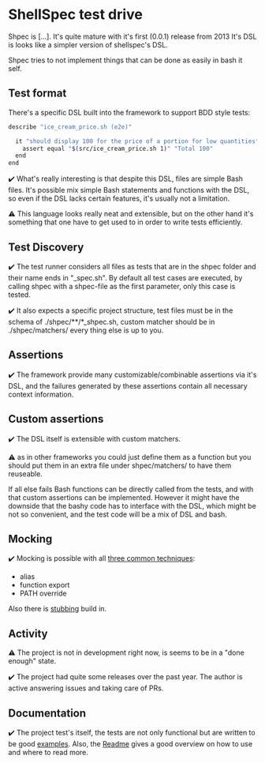 # ShellSpec test drive

Shpec is [...].
It's quite mature with it's first (0.0.1) release from 2013 
It's DSL is looks like a simpler version of shellspec's DSL.

Shpec tries to not implement things that can be done as easily in bash it self.
## Test format

There's a specific DSL built into the framework to support BDD style tests:

```bash
describe "ice_cream_price.sh (e2e)"

  it "should display 100 for the price of a portion for low quantities"
    assert equal "$(src/ice_cream_price.sh 1)" "Total 100"
  end
end
```

✔️ What's really interesting is that despite this DSL, files are simple Bash files. It's possible mix simple
Bash statements and functions with the DSL, so even if the DSL lacks certain features, it's usually not a limitation.

⚠️ This language looks really neat and extensible, but on the other hand it's something that one have to get used to
in order to write tests efficiently.


## Test Discovery

✔️ The test runner considers all files as tests that are in the shpec folder and their name ends in "_spec.sh".
By default all test cases are executed, by calling shpec with a shpec-file as the first parameter, only this case is tested.

✔️ It also expects a specific project structure, test files must be in the schema of ./shpec/**/*_shpec.sh, 
custom matcher should be in ./shpec/matchers/ every thing else is up to you.


## Assertions

✔️ The framework provide many customizable/combinable assertions via it's DSL, and the failures generated by these assertions
contain all necessary context information.

## Custom assertions

✔️ The DSL itself is extensible with custom matchers.

⚠️ as in other frameworks you could just define them as a function but you should put them in an extra file under shpec/matchers/ to have them reuseable.

If all else fails Bash functions can be directly called from the tests, and with that custom assertions can be implemented.
However it might have the downside that the bashy code has to interface with the DSL, which might be not so convenient,
and the test code will be a mix of DSL and bash. 


## Mocking

✔️ Mocking is possible with all [three common techniques](https://github.com/dodie/testing-in-bash/tree/master/mocking):

- alias
- function export
- PATH override

Also there is [stubbing](https://github.com/rylnd/shpec#stubbing) build in.

## Activity

⚠️ The project is not in development right now, is seems to be in a "done enough" state.


✔️ The project had quite some releases over the past year. The author is active answering issues and
taking care of PRs.


## Documentation

✔️ The project test's itself, the tests are not only functional but are written to be good [examples](https://github.com/rylnd/shpec/blob/master/shpec/shpec_shpec.sh).
Also, the [Readme](https://github.com/rylnd/shpec/) gives a good overview on how to use and where to read more.


